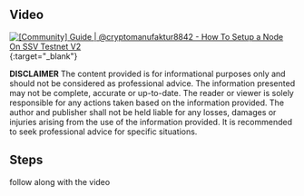 ## Video

[![[Community] Guide | @cryptomanufaktur8842 - How To Setup a Node On SSV Testnet V2](http://img.youtube.com/vi/X85Sxe9yS5U/0.jpg)](https://www.youtube.com/watch?v=X85Sxe9yS5U "[Community] Guide | @cryptomanufaktur8842 - How To Setup a Node On SSV Testnet V2"){:target="\_blank"}

**DISCLAIMER**
The content provided is for informational purposes only and should not be considered as professional advice. The information presented may not be complete, accurate or up-to-date. The reader or viewer is solely responsible for any actions taken based on the information provided. The author and publisher shall not be held liable for any losses, damages or injuries arising from the use of the information provided. It is recommended to seek professional advice for specific situations.

## Steps

follow along with the video
